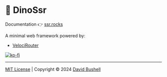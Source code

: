 # 🦕 DinoSsr

Documentation 👉 [ssr.rocks](https://ssr.rocks)

A minimal web framework powered by:

* [VelociRouter](https://github.com/dbushell/velocirouter)

[![ko-fi](https://ko-fi.com/img/githubbutton_sm.svg)](https://dbushell.com/tip/)

* * *

[MIT License](/LICENSE) | Copyright © 2024 [David Bushell](https://dbushell.com)
